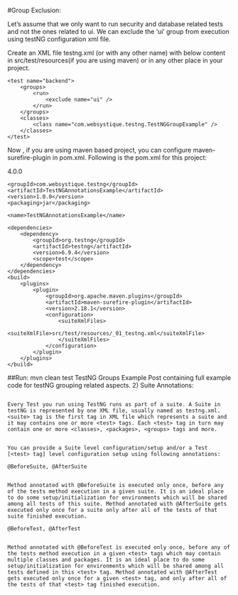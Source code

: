 #Group Exclusion:

Let’s assume that we only want to run security and database related tests
and not the ones related to ui. We can exclude the ‘ui’ group from
execution using testNG configuration xml file.

Create an XML file testng.xml (or with any other name) with below
content in src/test/resources(if you are using maven) or in
any other place in your project.

<?xml version="1.0" encoding="UTF-8"?>
<!DOCTYPE suite SYSTEM "http://testng.org/testng-1.0.dtd" >
<suite name="tests">

    <test name="backend">
        <groups>
            <run>
                <exclude name="ui" />
            </run>
        </groups>
        <classes>
            <class name="com.websystique.testng.TestNGGroupExample" />
        </classes>
    </test>

</suite>

Now , if you are using maven based project, you can configure maven-surefire-plugin in pom.xml.
 Following is the pom.xml for this project:

<project xmlns="http://maven.apache.org/POM/4.0.0" xmlns:xsi="http://www.w3.org/2001/XMLSchema-instance"
    xsi:schemaLocation="http://maven.apache.org/POM/4.0.0 http://maven.apache.org/xsd/maven-4.0.0.xsd">
    <modelVersion>4.0.0</modelVersion>

    <groupId>com.websystique.testng</groupId>
    <artifactId>TestNGAnnotationsExample</artifactId>
    <version>1.0.0</version>
    <packaging>jar</packaging>

    <name>TestNGAnnotationsExample</name>

    <dependencies>
        <dependency>
            <groupId>org.testng</groupId>
            <artifactId>testng</artifactId>
            <version>6.9.4</version>
            <scope>test</scope>
        </dependency>
    </dependencies>
    <build>
        <plugins>
            <plugin>
                <groupId>org.apache.maven.plugins</groupId>
                <artifactId>maven-surefire-plugin</artifactId>
                <version>2.18.1</version>
                <configuration>
                    <suiteXmlFiles>
                        <suiteXmlFile>src/test/resources/_01_testng.xml</suiteXmlFile>
                    </suiteXmlFiles>
                </configuration>
            </plugin>
        </plugins>
    </build>
</project>

##Run:
    mvn clean test                                                                                                                                                                                                                                                                                                                                                                                                                                                                                                                                                                                                                                                                                                                                                                                                                                                                                                                                     TestNG Groups Example
                                                                                                                                                                                                                                                                                                                                                                                                                                                                                                                                                                                                                                                                                                                                                                                                                                                                                                                                                Post containing full example code for testNG grouping related aspects.
                                                                                                                                                                                                                                                                                                                                                                                                                                                                                                                                                                                                                                                                                                                                                                                                                                                                                                                                                2) Suite Annotations:

                                                                                                                                                                                                                                                                                                                                                                                                                                                                                                                                                                                                                                                                                                                                                                                                                                                                                                                                                Every Test you run using TestNG runs as part of a suite. A Suite in testNG is represented by one XML file, usually named as testng.xml. <suite> tag is the first tag in XML file which represents a suite and it may contains one or more <test> tags. Each <test> tag in turn may contain one or more <classes>, <packages>, <groups> tags and more.

                                                                                                                                                                                                                                                                                                                                                                                                                                                                                                                                                                                                                                                                                                                                                                                                                                                                                                                                                You can provide a Suite level configuration/setup and/or a Test [<test> tag] level configuration setup using following annotations:
                                                                                                                                                                                                                                                                                                                                                                                                                                                                                                                                                                                                                                                                                                                                                                                                                                                                                                                                                @BeforeSuite, @AfterSuite

                                                                                                                                                                                                                                                                                                                                                                                                                                                                                                                                                                                                                                                                                                                                                                                                                                                                                                                                                Method annotated with @BeforeSuite is executed only once, before any of the tests method execution in a given suite. It is an ideal place to do some setup/initialization for environments which will be shared among all tests of this suite. Method annotated with @AfterSuite gets executed only once for a suite only after all of the tests of that suite finished execution.
                                                                                                                                                                                                                                                                                                                                                                                                                                                                                                                                                                                                                                                                                                                                                                                                                                                                                                                                                @BeforeTest, @AfterTest

                                                                                                                                                                                                                                                                                                                                                                                                                                                                                                                                                                                                                                                                                                                                                                                                                                                                                                                                                Method annotated with @BeforeTest is executed only once, before any of the tests method execution in a given <test> tags which may contain multiple classes and packages. It is an ideal place to do some setup/initialization for environments which will be shared among all tests defined in this <test> tag. Method annotated with @AfterTest gets executed only once for a given <test> tag, and only after all of the tests of that <test> tag finished execution.
